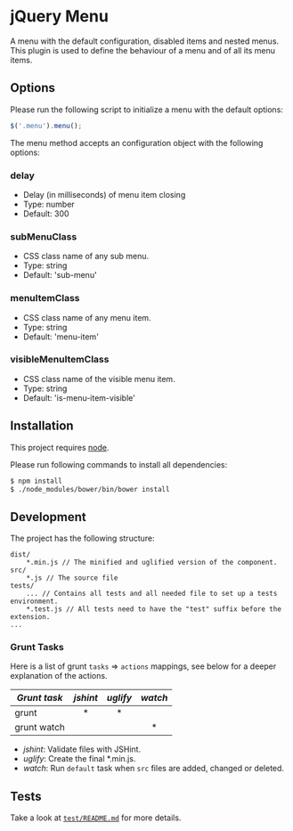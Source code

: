 # jQuery Menu
A menu with the default configuration, disabled items and nested menus.
This plugin is used to define the behaviour of a menu and of all its menu items.

## Options
Please run the following script to initialize a menu with the default options:
```js
$('.menu').menu();
```

The menu method accepts an configuration object with the following options:

### delay
* Delay (in milliseconds) of menu item closing
* Type: number
* Default: 300

### subMenuClass
* CSS class name of any sub menu.
* Type: string
* Default: 'sub-menu'

### menuItemClass
* CSS class name of any menu item.
* Type: string
* Default: 'menu-item'

### visibleMenuItemClass
* CSS class name of the visible menu item.
* Type: string
* Default: 'is-menu-item-visible'

## Installation
This project requires [node](https://nodejs.org/).

Please run following commands to install all dependencies:
```sh
$ npm install
$ ./node_modules/bower/bin/bower install
```

## Development
The project has the following structure:
```
dist/
	*.min.js // The minified and uglified version of the component.
src/
    *.js // The source file
tests/
    ... // Contains all tests and all needed file to set up a tests environment.
    *.test.js // All tests need to have the "test" suffix before the extension.
...
```

### Grunt Tasks
Here is a list of grunt `tasks` => `actions` mappings, see below for a deeper explanation of the actions.

| *Grunt task* | *jshint* | *uglify* | *watch* |
|--------------|:--------:|:--------:|:-------:|
| grunt        |     *    |     *    |         |
| grunt watch  |          |          |    *    |

* *jshint*: Validate files with JSHint.
* *uglify*: Create the final \*.min.js.
* *watch*: Run `default` task when `src` files are added, changed or deleted.

## Tests
Take a look at [`test/README.md`](test/README.md) for more details.

